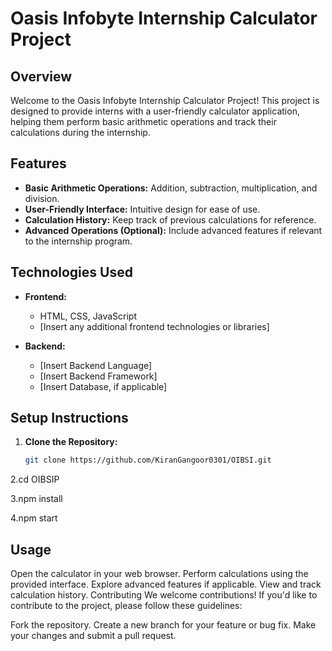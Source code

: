 # Oasis Infobyte Internship Calculator Project

## Overview

Welcome to the Oasis Infobyte Internship Calculator Project! This project is designed to provide interns with a user-friendly calculator application, helping them perform basic arithmetic operations and track their calculations during the internship.

## Features

- **Basic Arithmetic Operations:** Addition, subtraction, multiplication, and division.
- **User-Friendly Interface:** Intuitive design for ease of use.
- **Calculation History:** Keep track of previous calculations for reference.
- **Advanced Operations (Optional):** Include advanced features if relevant to the internship program.

## Technologies Used

- **Frontend:**
  - HTML, CSS, JavaScript
  - [Insert any additional frontend technologies or libraries]

- **Backend:**
  - [Insert Backend Language]
  - [Insert Backend Framework]
  - [Insert Database, if applicable]

## Setup Instructions

1. **Clone the Repository:**
   ```bash
   git clone https://github.com/KiranGangoor0301/OIBSI.git
2.cd OIBSIP

3.npm install

4.npm start

## Usage
Open the calculator in your web browser.
Perform calculations using the provided interface.
Explore advanced features if applicable.
View and track calculation history.
Contributing
We welcome contributions! If you'd like to contribute to the project, please follow these guidelines:

Fork the repository.
Create a new branch for your feature or bug fix.
Make your changes and submit a pull request.



